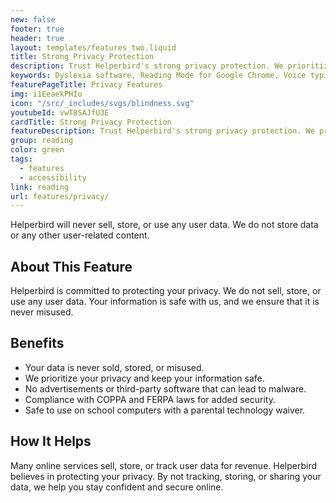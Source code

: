 ```yaml
---
new: false
footer: true
header: true
layout: templates/features_two.liquid
title: Strong Privacy Protection
description: Trust Helperbird's strong privacy protection. We prioritize your privacy by not storing, selling, or misusing your data. Your information is safe with us.
keywords: Dyslexia software, Reading Mode for Google Chrome, Voice typing for Chrome, Text to speech for Chrome, text reader, Immersive Reader, dyslexia fonts, accessibility software, dyslexia software, Helperbird for Edge, Helperbird for Firefox, Helperbird for Chrome, Opendyslexic for Chrome, OpenDyslexic
featurePageTitle: Privacy Features
img: i1EeaekPHIo
icon: "/src/_includes/svgs/blindness.svg"
youtubeId: vwT8SAJfU3E
cardTitle: Strong Privacy Protection
featureDescription: Trust Helperbird's strong privacy protection. We prioritize your privacy by not storing, selling, or misusing your data. Your information is safe with us.
group: reading
color: green
tags: 
  - features
  - accessibility
link: reading
url: features/privacy/
---
```


Helperbird will never sell, store, or use any user data. We do not store data or any other user-related content.

## About This Feature

Helperbird is committed to protecting your privacy. We do not sell, store, or use any user data. Your information is safe with us, and we ensure that it is never misused.

## Benefits

- Your data is never sold, stored, or misused.
- We prioritize your privacy and keep your information safe.
- No advertisements or third-party software that can lead to malware.
- Compliance with COPPA and FERPA laws for added security.
- Safe to use on school computers with a parental technology waiver.

## How It Helps

Many online services sell, store, or track user data for revenue. Helperbird believes in protecting your privacy. By not tracking, storing, or sharing your data, we help you stay confident and secure online.

